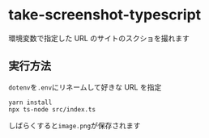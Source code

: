 # take-screenshot-typescript

環境変数で指定した URL のサイトのスクショを撮れます

## 実行方法

`dotenv`を`.env`にリネームして好きな URL を指定

```
yarn install
npx ts-node src/index.ts
```

しばらくすると`image.png`が保存されます
